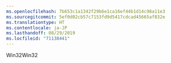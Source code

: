 ```yaml
---
ms.openlocfilehash: 7b653c1a1342f29b6e1ca16ef44b1d14c98a11e3
ms.sourcegitcommit: 5ef0d02cb57c7153fd9d5417cdcad45665af832e
ms.translationtype: HT
ms.contentlocale: ja-JP
ms.lasthandoff: 08/29/2019
ms.locfileid: "71138441"
---
```

<span data-ttu-id="99bda-101">Win32</span><span class="sxs-lookup"><span data-stu-id="99bda-101">Win32</span></span>